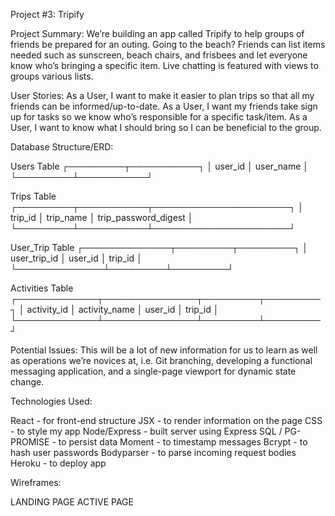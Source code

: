Project #3: Tripify

Project Summary:
We’re building an app called Tripify to help groups of friends be prepared for an outing. Going to the beach? Friends can list items needed such as sunscreen, beach chairs, and frisbees and let everyone know who’s bringing a specific item. Live chatting is featured with views to groups various lists.

User Stories:
As a User, I want to make it easier to plan trips so that all my friends can be informed/up-to-date.
As a User, I want my friends take sign up for tasks so we know who’s responsible for a specific task/item.
As a User, I want to know what I should bring so I can be beneficial to the group.

Database Structure/ERD:

Users Table
┌─────────┬───────────┐
│ user_id │ user_name │
└─────────┴───────────┘

Trips Table
┌─────────┬───────────┬──────────────────────┐
│ trip_id │ trip_name │ trip_password_digest │
└─────────┴───────────┴──────────────────────┘


User_Trip Table
┌──────────────┬─────────┬─────────┐
│ user_trip_id │ user_id │ trip_id │
└──────────────┴─────────┴─────────┘

Activities Table
┌─────────────┬───────────────┬─────────┬─────────┐
│ activity_id │ activity_name │ user_id │ trip_id │
└─────────────┴───────────────┴─────────┴─────────┘

Potential Issues:
This will be a lot of new information for us to learn as well as operations we’re novices at, i.e. Git branching, developing a functional messaging application, and a single-page viewport for dynamic state change.

Technologies Used:

React - for front-end structure
JSX - to render information on the page
CSS - to style my app
Node/Express - built server using Express
SQL / PG-PROMISE - to persist data
Moment - to timestamp messages
Bcrypt - to hash user passwords
Bodyparser - to parse incoming request bodies
Heroku - to deploy app

Wireframes:

LANDING PAGE
ACTIVE PAGE




